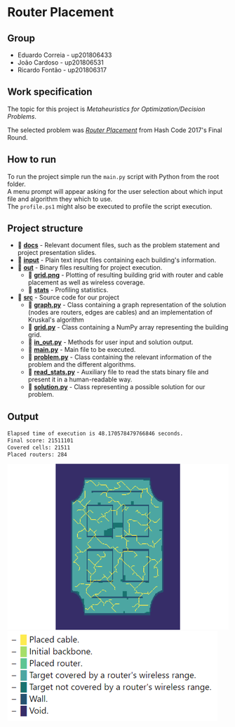 # Router Placement

## Group

- Eduardo Correia - up201806433
- João Cardoso - up201806531
- Ricardo Fontão - up201806317

## Work specification

The topic for this project is *Metaheuristics for Optimization/Decision Problems*.

The selected problem was *[Router Placement](https://storage.googleapis.com/coding-competitions.appspot.com/HC/2017/hashcode2017_final_task.pdf)* from Hash Code 2017's Final Round.

## How to run

To run the project simple run the `main.py` script with Python from the root folder.   
A menu prompt will appear asking for the user selection about which input file and algorithm they which to use.  
The `profile.ps1` might also be executed to profile the script execution.

## Project structure 

- 📁 **[docs](docs/)** - Relevant document files, such as the problem statement and project presentation slides.
- 📁 **[input](input/)** - Plain text input files containing each building's information.
- 📁 **[out](out/)** - Binary files resulting for project execution.
  - 📄 **[grid.png](out/grid.png)** - Plotting of resulting building grid with router and cable placement as well as wireless coverage.
  - 📄 **[stats](out/stats)** - Profiling statistics.
- 📁 **[src](src/)** - Source code for our project
  - 📄 **[graph.py](src/graph.py)** - Class containing a graph representation of the solution (nodes are routers, edges are cables) and an implementation of Kruskal's algorithm
  - 📄 **[grid.py](src/grid.py)** - Class containing a NumPy array representing the building grid.
  - 📄 **[in_out.py](src/in_out.py)** - Methods for user input and solution output.
  - 📄 **[main.py](src/main.py)** - Main file to be executed.
  - 📄 **[problem.py](src/problem.py)** - Class containing the relevant information of the problem and the different algorithms.
  - 📄 **[read_stats.py](src/read_stats.py)** - Auxiliary file to read the stats binary file and present it in a human-readable way.
  - 📄 **[solution.py](src/solution.py)** - Class representing a possible solution for our problem.

## Output 

```
Elapsed time of execution is 48.170578479766846 seconds.
Final score: 21511101
Covered cells: 21511
Placed routers: 284
```

![](charleston_road.png)
![](label.png)
